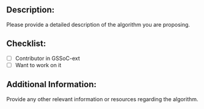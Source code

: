 
## Description:
Please provide a detailed description of the algorithm you are proposing.

## Checklist:
- [ ] Contributor in GSSoC-ext
- [ ] Want to work on it

## Additional Information:
Provide any other relevant information or resources regarding the algorithm.
